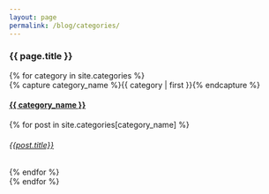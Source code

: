 ```yaml
---
layout: page
permalink: /blog/categories/
---
```



<h3>  {{ page.title }} </h3>

<div id="categories">
{% for category in site.categories %}
  <div class="category-box" >
    {% capture category_name %}{{ category | first }}{% endcapture %}
    <div id="#{{ category_name | slugize }}"></div>
    <h4 class="category-head"><a href="{{ site.baseurl }}/blog/categories/{{ category_name }}">{{ category_name }}</a></h4>
    <a name="{{ category_name | slugize }}"></a>
   {% for post in site.categories[category_name] %}
      <article class="center">
        <h6 ><a href="{{ site.baseurl }}{{ post.url }}">{{post.title}}</a></h6>
      </article>
    {% endfor %}

  </div>
{% endfor %}
</div>


